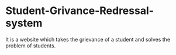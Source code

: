 # Student-Grivance-Redressal-system
It is a website which takes the grievance of a student and solves the problem of students.

